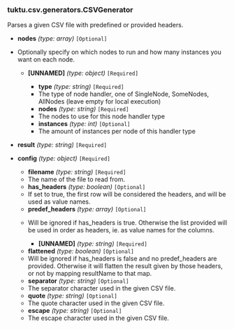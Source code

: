 ### tuktu.csv.generators.CSVGenerator
Parses a given CSV file with predefined or provided headers.

  * **nodes** *(type: array)* `[Optional]`
  - Optionally specify on which nodes to run and how many instances you want on each node.
 
    * **[UNNAMED]** *(type: object)* `[Required]`

      * **type** *(type: string)* `[Required]`
      - The type of node handler, one of SingleNode, SomeNodes, AllNodes (leave empty for local execution)
 
      * **nodes** *(type: string)* `[Required]`
      - The nodes to use for this node handler type
 
      * **instances** *(type: int)* `[Optional]`
      - The amount of instances per node of this handler type
 
  * **result** *(type: string)* `[Required]`

  * **config** *(type: object)* `[Required]`

    * **filename** *(type: string)* `[Required]`
    - The name of the file to read from.
 
    * **has_headers** *(type: boolean)* `[Optional]`
    - If set to true, the first row will be considered the headers, and will be used as value names.
 
    * **predef_headers** *(type: array)* `[Optional]`
    - Will be ignored if has_headers is true. Otherwise the list provided will be used in order as headers, ie. as value names for the columns.
 
      * **[UNNAMED]** *(type: string)* `[Required]`

    * **flattened** *(type: boolean)* `[Optional]`
    - Will be ignored if has_headers is false and no predef_headers are provided. Otherwise it will flatten the result given by those headers, or not by mapping resultName to that map.
 
    * **separator** *(type: string)* `[Optional]`
    - The separator character used in the given CSV file.
 
    * **quote** *(type: string)* `[Optional]`
    - The quote character used in the given CSV file.
 
    * **escape** *(type: string)* `[Optional]`
    - The escape character used in the given CSV file.
 
